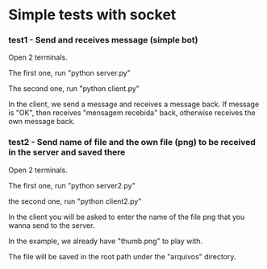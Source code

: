# Simple tests with socket

### test1 - Send and receives message (simple bot)

Open 2 terminals.

The first one, run "python server.py"

The second one, run "python client.py"

In the client, we send a message and receives a message back. If message is "OK", then receives "mensagem recebida" back, otherwise receives the own message back.

### test2 - Send name of file and the own file (png) to be received in the server and saved there

Open 2 terminals.

The first one, run "python server2.py"

the second one, run "python client2.py"

In the client you will be asked to enter the name of the file png that you wanna send to the server.

In the example, we already have "thumb.png" to play with.

The file will be saved in the root path under the "arquivos" directory.

